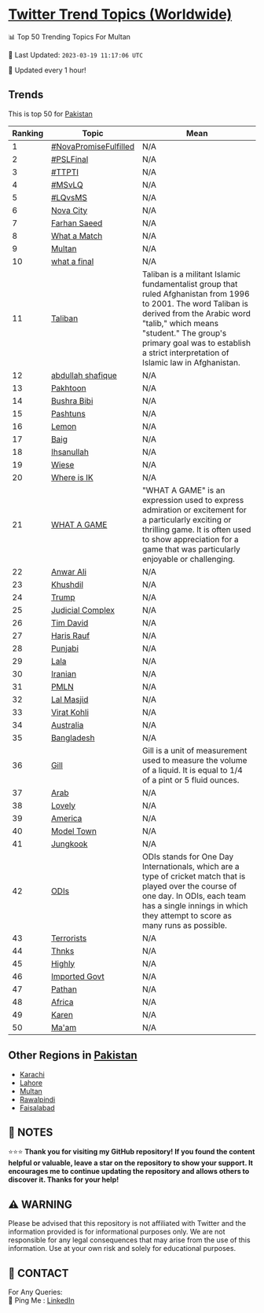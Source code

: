 [Twitter Trend Topics (Worldwide)](https://github.com/ErcinDedeoglu/Twitter-Trend-Topics)
==========


📊 Top 50 Trending Topics For Multan

📆 Last Updated: `2023-03-19 11:17:06 UTC`

🔧 Updated every 1 hour!


## Trends

This is top 50 for [Pakistan](</Pakistan>)

| Ranking | Topic | Mean |
| ------- | ------------ | ------------ |
| 1 | [#NovaPromiseFulfilled](http://twitter.com/search?q=%23NovaPromiseFulfilled) | N/A |
| 2 | [#PSLFinal](http://twitter.com/search?q=%23PSLFinal) | N/A |
| 3 | [#TTPTI](http://twitter.com/search?q=%23TTPTI) | N/A |
| 4 | [#MSvLQ](http://twitter.com/search?q=%23MSvLQ) | N/A |
| 5 | [#LQvsMS](http://twitter.com/search?q=%23LQvsMS) | N/A |
| 6 | [Nova City](http://twitter.com/search?q=Nova+City) | N/A |
| 7 | [Farhan Saeed](http://twitter.com/search?q=Farhan+Saeed) | N/A |
| 8 | [What a Match](http://twitter.com/search?q=What+a+Match) | N/A |
| 9 | [Multan](http://twitter.com/search?q=Multan) | N/A |
| 10 | [what a final](http://twitter.com/search?q=what+a+final) | N/A |
| 11 | [Taliban](http://twitter.com/search?q=Taliban) | Taliban is a militant Islamic fundamentalist group that ruled Afghanistan from 1996 to 2001. The word Taliban is derived from the Arabic word "talib," which means "student." The group's primary goal was to establish a strict interpretation of Islamic law in Afghanistan. |
| 12 | [abdullah shafique](http://twitter.com/search?q=abdullah+shafique) | N/A |
| 13 | [Pakhtoon](http://twitter.com/search?q=Pakhtoon) | N/A |
| 14 | [Bushra Bibi](http://twitter.com/search?q=Bushra+Bibi) | N/A |
| 15 | [Pashtuns](http://twitter.com/search?q=Pashtuns) | N/A |
| 16 | [Lemon](http://twitter.com/search?q=Lemon) | N/A |
| 17 | [Baig](http://twitter.com/search?q=Baig) | N/A |
| 18 | [Ihsanullah](http://twitter.com/search?q=Ihsanullah) | N/A |
| 19 | [Wiese](http://twitter.com/search?q=Wiese) | N/A |
| 20 | [Where is IK](http://twitter.com/search?q=Where+is+IK) | N/A |
| 21 | [WHAT A GAME](http://twitter.com/search?q=WHAT+A+GAME) | "WHAT A GAME" is an expression used to express admiration or excitement for a particularly exciting or thrilling game. It is often used to show appreciation for a game that was particularly enjoyable or challenging. |
| 22 | [Anwar Ali](http://twitter.com/search?q=Anwar+Ali) | N/A |
| 23 | [Khushdil](http://twitter.com/search?q=Khushdil) | N/A |
| 24 | [Trump](http://twitter.com/search?q=Trump) | N/A |
| 25 | [Judicial Complex](http://twitter.com/search?q=Judicial+Complex) | N/A |
| 26 | [Tim David](http://twitter.com/search?q=Tim+David) | N/A |
| 27 | [Haris Rauf](http://twitter.com/search?q=Haris+Rauf) | N/A |
| 28 | [Punjabi](http://twitter.com/search?q=Punjabi) | N/A |
| 29 | [Lala](http://twitter.com/search?q=Lala) | N/A |
| 30 | [Iranian](http://twitter.com/search?q=Iranian) | N/A |
| 31 | [PMLN](http://twitter.com/search?q=PMLN) | N/A |
| 32 | [Lal Masjid](http://twitter.com/search?q=Lal+Masjid) | N/A |
| 33 | [Virat Kohli](http://twitter.com/search?q=Virat+Kohli) | N/A |
| 34 | [Australia](http://twitter.com/search?q=Australia) | N/A |
| 35 | [Bangladesh](http://twitter.com/search?q=Bangladesh) | N/A |
| 36 | [Gill](http://twitter.com/search?q=Gill) | Gill is a unit of measurement used to measure the volume of a liquid. It is equal to 1/4 of a pint or 5 fluid ounces. |
| 37 | [Arab](http://twitter.com/search?q=Arab) | N/A |
| 38 | [Lovely](http://twitter.com/search?q=Lovely) | N/A |
| 39 | [America](http://twitter.com/search?q=America) | N/A |
| 40 | [Model Town](http://twitter.com/search?q=Model+Town) | N/A |
| 41 | [Jungkook](http://twitter.com/search?q=Jungkook) | N/A |
| 42 | [ODIs](http://twitter.com/search?q=ODIs) | ODIs stands for One Day Internationals, which are a type of cricket match that is played over the course of one day. In ODIs, each team has a single innings in which they attempt to score as many runs as possible. |
| 43 | [Terrorists](http://twitter.com/search?q=Terrorists) | N/A |
| 44 | [Thnks](http://twitter.com/search?q=Thnks) | N/A |
| 45 | [Highly](http://twitter.com/search?q=Highly) | N/A |
| 46 | [Imported Govt](http://twitter.com/search?q=Imported+Govt) | N/A |
| 47 | [Pathan](http://twitter.com/search?q=Pathan) | N/A |
| 48 | [Africa](http://twitter.com/search?q=Africa) | N/A |
| 49 | [Karen](http://twitter.com/search?q=Karen) | N/A |
| 50 | [Ma'am](http://twitter.com/search?q=Ma%27am) | N/A |



## Other Regions in [Pakistan](</Pakistan>)

* [Karachi](</Pakistan/Karachi.md>)
* [Lahore](</Pakistan/Lahore.md>)
* [Multan](</Pakistan/Multan.md>)
* [Rawalpindi](</Pakistan/Rawalpindi.md>)
* [Faisalabad](</Pakistan/Faisalabad.md>)



## 📝 NOTES

⭐⭐⭐ **Thank you for visiting my GitHub repository! If you found the content helpful or valuable, leave a star on the repository to show your support. It encourages me to continue updating the repository and allows others to discover it. Thanks for your help!**


## ⚠️ WARNING

Please be advised that this repository is not affiliated with Twitter and the information provided is for informational purposes only. We are not responsible for any legal consequences that may arise from the use of this information. Use at your own risk and solely for educational purposes.


## 📨 CONTACT

 For Any Queries:  
            🏓 Ping Me : [LinkedIn](https://www.linkedin.com/in/ercindedeoglu/)
